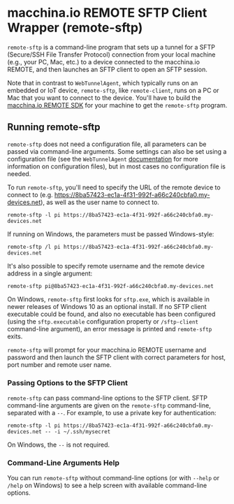 # macchina.io REMOTE SFTP Client Wrapper (remote-sftp)

`remote-sftp` is a command-line program that sets up a tunnel for a SFTP
(Secure/SSH File Transfer Protocol) connection from your local machine
(e.g., your PC, Mac, etc.) to a device connected to the macchina.io
REMOTE, and then launches an SFTP client to open an SFTP session.

Note that in contrast to `WebTunnelAgent`, which typically runs on an embedded or IoT
device, `remote-sftp`, like `remote-client`, runs on a PC or Mac that you want to connect
to the device. You'll have to build the [macchina.io REMOTE SDK](../../README.md)
for your machine to get the `remote-sftp` program.

## Running remote-sftp

`remote-sftp` does not need a configuration file, all parameters can be passed
via command-line arguments. Some settings can also be set using a configuration file
(see the `WebTunnelAgent` [documentation](../WebTunnelAgent/README.md) for more
information on configuration files), but in most cases no configuration file is needed.

To run `remote-sftp`, you'll need to specify the URL of the remote device to connect
to (e.g. https://8ba57423-ec1a-4f31-992f-a66c240cbfa0.my-devices.net), as well as the
user name to connect to.

```
remote-sftp -l pi https://8ba57423-ec1a-4f31-992f-a66c240cbfa0.my-devices.net
```

If running on Windows, the parameters must be passed Windows-style:

```
remote-sftp /l pi https://8ba57423-ec1a-4f31-992f-a66c240cbfa0.my-devices.net
```

It's also possible to specify remote username and the remote device address in a single
argument:

```
remote-sftp pi@8ba57423-ec1a-4f31-992f-a66c240cbfa0.my-devices.net
```

On Windows, `remote-sftp` first looks for `sftp.exe`, which is available in newer
releases of Windows 10 as an optional install. If no SFTP client executable could be found,
and also no executable has been configured (using the `sftp.executable` configuration property
or `/sftp-client` command-line argument), an error message is printed and
`remote-sftp` exits.

`remote-sftp` will prompt for your macchina.io REMOTE username and password and
then launch the SFTP client with correct parameters for host, port number and
remote user name.

### Passing Options to the SFTP Client

`remote-sftp` can pass command-line options to the SFTP client. SFTP command-line arguments
are given on the `remote-sftp` command-line, separated with a `--`. For example, to use
a private key for authentication:

```
remote-sftp -l pi https://8ba57423-ec1a-4f31-992f-a66c240cbfa0.my-devices.net -- -i ~/.ssh/mysecret
```

On Windows, the `--` is not required.

### Command-Line Arguments Help

You can run `remote-sftp` without command-line options (or with `--help`
or `/help` on Windows) to see a help screen with available command-line options.
